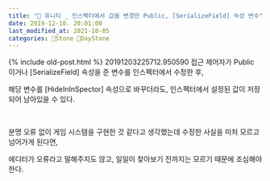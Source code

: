 ```yaml
---
title: "🌱 유니티 _ 인스펙터에서 값을 변경한 Public, [SerializeField] 속성 변수"
date: 2019-12-10. 20:01:00
last_modified_at: 2021-10-05
categories: 🗿Stone 🌱DayStone
---
```

{% include old-post.html %}
20191203225712.950590
접근 제어자가 Public 이거나 [SerializeField] 속성을 준 변수를 인스펙터에서 수정한 후, 

해당 변수를 [HideInInSpector] 속성으로 바꾸더라도, 인스펙터에서 설정된 값이 저장되어 남아있을 수 있다.

​

분명 오류 없이 게임 시스템을 구현한 것 같다고 생각했는데 수정한 사실을 미처 모르고 넘어가게 된다면,

에디터가 오류라고 말해주지도 않고, 일일이 찾아보기 전까지는 모르기 때문에 조심해야 한다.